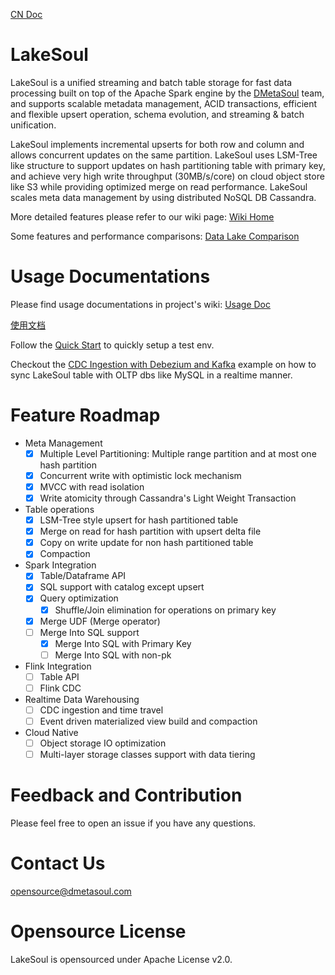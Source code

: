 [CN Doc](README-CN.md)

# LakeSoul
LakeSoul is a unified streaming and batch table storage for fast data processing built on top of the Apache Spark engine by the [DMetaSoul](https://www.dmetasoul.com) team, and supports scalable metadata management, ACID transactions, efficient and flexible upsert operation, schema evolution, and streaming & batch unification.

LakeSoul implements incremental upserts for both row and column and allows concurrent updates on the same partition. LakeSoul uses LSM-Tree like structure to support updates on hash partitioning table with primary key, and achieve very high write throughput (30MB/s/core) on cloud object store like S3 while providing optimized merge on read performance. LakeSoul scales meta data management by using distributed NoSQL DB Cassandra.

More detailed features please refer to our wiki page: [Wiki Home](https://github.com/meta-soul/LakeSoul/wiki/Home)

Some features and performance comparisons: [Data Lake Comparison](https://github.com/meta-soul/LakeSoul/wiki/01.-Data-Lake-Comparison)

# Usage Documentations
Please find usage documentations in project's wiki:
[Usage Doc](https://github.com/meta-soul/LakeSoul/wiki/03.-Usage-Doc)

[使用文档](https://github.com/meta-soul/LakeSoul/wiki/%E4%BD%BF%E7%94%A8%E6%96%87%E6%A1%A3)

Follow the [Quick Start](https://github.com/meta-soul/LakeSoul/wiki/02.-QuickStart) to quickly setup a test env.

Checkout the [CDC Ingestion with Debezium and Kafka]() example on how to sync LakeSoul table with OLTP dbs like MySQL in a realtime manner.

# Feature Roadmap
* Meta Management
  - [x] Multiple Level Partitioning: Multiple range partition and at most one hash partition
  - [x] Concurrent write with optimistic lock mechanism
  - [x] MVCC with read isolation
  - [x] Write atomicity through Cassandra's Light Weight Transaction
* Table operations 
  - [x] LSM-Tree style upsert for hash partitioned table
  - [x] Merge on read for hash partition with upsert delta file
  - [x] Copy on write update for non hash partitioned table
  - [x] Compaction
* Spark Integration
  - [x] Table/Dataframe API
  - [x] SQL support with catalog except upsert
  - [x] Query optimization
    - [x] Shuffle/Join elimination for operations on primary key
  - [x] Merge UDF (Merge operator)
  - [ ] Merge Into SQL support
    - [x] Merge Into SQL with Primary Key
    - [ ] Merge Into SQL with non-pk
* Flink Integration
  - [ ] Table API
  - [ ] Flink CDC
* Realtime Data Warehousing
  - [ ] CDC ingestion and time travel
  - [ ] Event driven materialized view build and compaction
* Cloud Native
  - [ ] Object storage IO optimization
  - [ ] Multi-layer storage classes support with data tiering

# Feedback and Contribution
Please feel free to open an issue if you have any questions.

# Contact Us
[opensource@dmetasoul.com](mailto:opensource@dmetasoul.com)

# Opensource License
LakeSoul is opensourced under Apache License v2.0.
